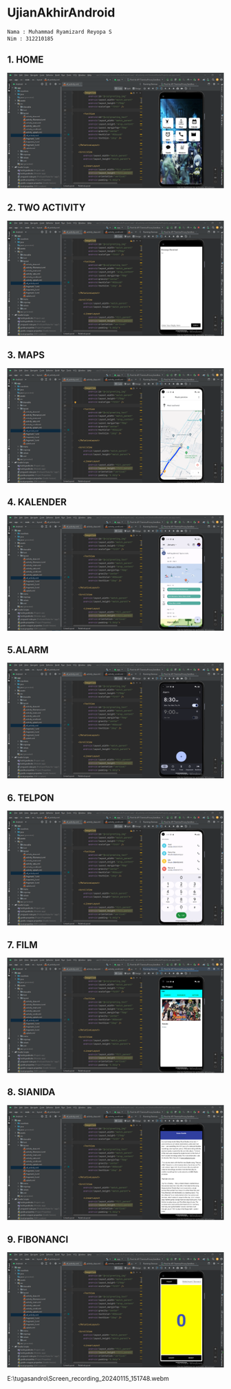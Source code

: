 # UjianAkhirAndroid
```
Nama : Muhammad Ryamizard Reyopa S
Nim : 312210185
```
## 1. HOME
![img](https://github.com/MuhammadRyamizardReyopaS/UjianAkhirAndroid/blob/main/foto1.PNG)
## 2. TWO ACTIVITY
![img](https://github.com/MuhammadRyamizardReyopaS/UjianAkhirAndroid/blob/main/foto2.PNG)
## 3. MAPS
![img](https://github.com/MuhammadRyamizardReyopaS/UjianAkhirAndroid/blob/main/foto3.PNG)
## 4. KALENDER
![img](https://github.com/MuhammadRyamizardReyopaS/UjianAkhirAndroid/blob/main/foto4.PNG)
## 5.ALARM
![img](https://github.com/MuhammadRyamizardReyopaS/UjianAkhirAndroid/blob/main/foto5.PNG)
## 6. TELPON
![img](https://github.com/MuhammadRyamizardReyopaS/UjianAkhirAndroid/blob/main/foto6.PNG)
## 7. FILM
![img](https://github.com/MuhammadRyamizardReyopaS/UjianAkhirAndroid/blob/main/foto7.PNG)
## 8. SIANIDA
![img](https://github.com/MuhammadRyamizardReyopaS/UjianAkhirAndroid/blob/main/foto8.PNG)
## 9. FIBONANCI
![img](https://github.com/MuhammadRyamizardReyopaS/UjianAkhirAndroid/blob/main/foto9.PNG)

E:\tugasandro\Screen_recording_20240115_151748.webm
